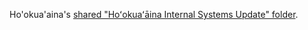 Ho'okua'aina's [shared "Hoʻokuaʻāina Internal Systems Update" folder](https://drive.google.com/drive/folders/0AFUkqZLS7fy9Uk9PVA).
